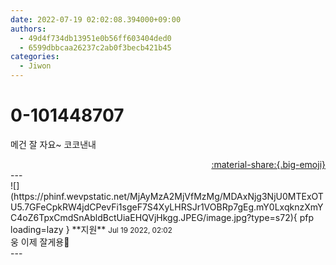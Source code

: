 ```yaml
---
date: 2022-07-19 02:02:08.394000+09:00
authors:
  - 49d4f734db13951e0b56ff603404ded0
  - 6599dbbcaa26237c2ab0f3becb421b45
categories:
  - Jiwon
---
```


# 0-101448707

<div class="post-container" markdown="1">
<div class="content-container md-sidebar__scrollwrap" markdown="1">

메건 잘 자요~ 코코낸내

</div>
</div>

<div style="text-align: right;" markdown="1">
<a href="https://weverse.io/fromis9/fanpost/0-101448707" style="text-align: right;">:material-share:{.big-emoji}</a>
</div>
---

<div class="comments-container md-sidebar__scrollwrap" markdown="1">
<div class="comment" markdown="1">
<div class='id-container' markdown="1">
![](https://phinf.wevpstatic.net/MjAyMzA2MjVfMzMg/MDAxNjg3NjU0MTExOTU5.7GFeCpkRW4jdCPevFi1sgeF7S4XyLHRSJr1VOBRp7gEg.mY0LxqknzXmYC4oZ6TpxCmdSnAbldBctUiaEHQVjHkgg.JPEG/image.jpg?type=s72){ pfp loading=lazy }
**<span class="artist">지원</span>** <small>Jul 19 2022, 02:02</small><br>
</div>
<div class='comment-body' markdown="1">
웅 이제 잘게용💜
</div>
</div>
</div>
---
